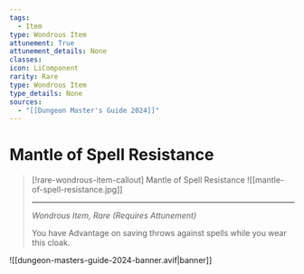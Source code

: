 ```yaml
---
tags:
  - Item
type: Wondrous Item
attunement: True
attunement_details: None
classes:
icon: LiComponent
rarity: Rare
type: Wondrous Item
type_details: None
sources: 
  - "[[Dungeon Master's Guide 2024]]"
---
```

# Mantle of Spell Resistance
>[!rare-wondrous-item-callout] Mantle of Spell Resistance
>![[mantle-of-spell-resistance.jpg]]
>
>- - -
>_Wondrous Item, Rare (Requires Attunement)_
>
>You have Advantage on saving throws against spells while you wear this cloak.
>


![[dungeon-masters-guide-2024-banner.avif|banner]]